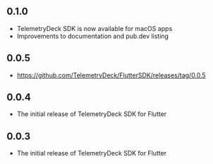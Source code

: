 ## 0.1.0

- TelemetryDeck SDK is now available for macOS apps
- Improvements to documentation and pub.dev listing

## 0.0.5

- https://github.com/TelemetryDeck/FlutterSDK/releases/tag/0.0.5

## 0.0.4

- The initial release of TelemetryDeck SDK for Flutter

## 0.0.3

- The initial release of TelemetryDeck SDK for Flutter
